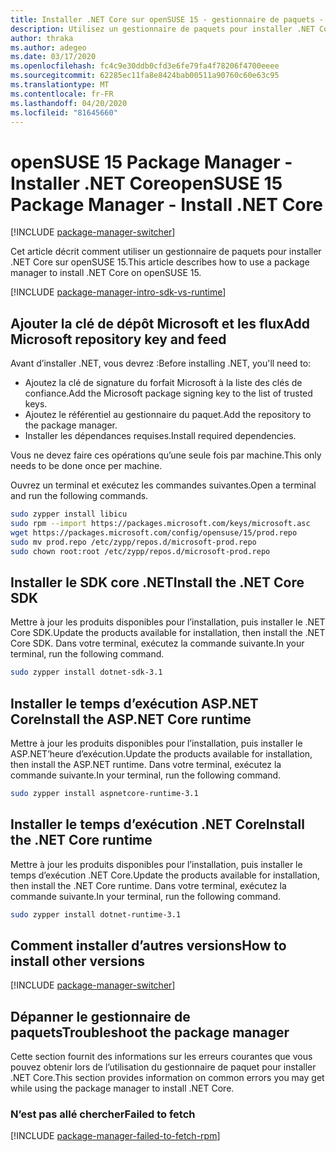 ```yaml
---
title: Installer .NET Core sur openSUSE 15 - gestionnaire de paquets - .NET Core
description: Utilisez un gestionnaire de paquets pour installer .NET Core SDK et l’exécution sur openSUSE 15.
author: thraka
ms.author: adegeo
ms.date: 03/17/2020
ms.openlocfilehash: fc4c9e30ddb0cfd3e6fe79fa4f78206f4700eeee
ms.sourcegitcommit: 62285ec11fa8e8424bab00511a90760c60e63c95
ms.translationtype: MT
ms.contentlocale: fr-FR
ms.lasthandoff: 04/20/2020
ms.locfileid: "81645660"
---
```

# <a name="opensuse-15-package-manager---install-net-core"></a><span data-ttu-id="cb605-103">openSUSE 15 Package Manager - Installer .NET Core</span><span class="sxs-lookup"><span data-stu-id="cb605-103">openSUSE 15 Package Manager - Install .NET Core</span></span>

[!INCLUDE [package-manager-switcher](./includes/package-manager-switcher.md)]

<span data-ttu-id="cb605-104">Cet article décrit comment utiliser un gestionnaire de paquets pour installer .NET Core sur openSUSE 15.</span><span class="sxs-lookup"><span data-stu-id="cb605-104">This article describes how to use a package manager to install .NET Core on openSUSE 15.</span></span>

[!INCLUDE [package-manager-intro-sdk-vs-runtime](includes/package-manager-intro-sdk-vs-runtime.md)]

## <a name="add-microsoft-repository-key-and-feed"></a><span data-ttu-id="cb605-105">Ajouter la clé de dépôt Microsoft et les flux</span><span class="sxs-lookup"><span data-stu-id="cb605-105">Add Microsoft repository key and feed</span></span>

<span data-ttu-id="cb605-106">Avant d’installer .NET, vous devrez :</span><span class="sxs-lookup"><span data-stu-id="cb605-106">Before installing .NET, you'll need to:</span></span>

- <span data-ttu-id="cb605-107">Ajoutez la clé de signature du forfait Microsoft à la liste des clés de confiance.</span><span class="sxs-lookup"><span data-stu-id="cb605-107">Add the Microsoft package signing key to the list of trusted keys.</span></span>
- <span data-ttu-id="cb605-108">Ajoutez le référentiel au gestionnaire du paquet.</span><span class="sxs-lookup"><span data-stu-id="cb605-108">Add the repository to the package manager.</span></span>
- <span data-ttu-id="cb605-109">Installer les dépendances requises.</span><span class="sxs-lookup"><span data-stu-id="cb605-109">Install required dependencies.</span></span>

<span data-ttu-id="cb605-110">Vous ne devez faire ces opérations qu’une seule fois par machine.</span><span class="sxs-lookup"><span data-stu-id="cb605-110">This only needs to be done once per machine.</span></span>

<span data-ttu-id="cb605-111">Ouvrez un terminal et exécutez les commandes suivantes.</span><span class="sxs-lookup"><span data-stu-id="cb605-111">Open a terminal and run the following commands.</span></span>

```bash
sudo zypper install libicu
sudo rpm --import https://packages.microsoft.com/keys/microsoft.asc
wget https://packages.microsoft.com/config/opensuse/15/prod.repo
sudo mv prod.repo /etc/zypp/repos.d/microsoft-prod.repo
sudo chown root:root /etc/zypp/repos.d/microsoft-prod.repo
```

## <a name="install-the-net-core-sdk"></a><span data-ttu-id="cb605-112">Installer le SDK core .NET</span><span class="sxs-lookup"><span data-stu-id="cb605-112">Install the .NET Core SDK</span></span>

<span data-ttu-id="cb605-113">Mettre à jour les produits disponibles pour l’installation, puis installer le .NET Core SDK.</span><span class="sxs-lookup"><span data-stu-id="cb605-113">Update the products available for installation, then install the .NET Core SDK.</span></span> <span data-ttu-id="cb605-114">Dans votre terminal, exécutez la commande suivante.</span><span class="sxs-lookup"><span data-stu-id="cb605-114">In your terminal, run the following command.</span></span>

```bash
sudo zypper install dotnet-sdk-3.1
```

## <a name="install-the-aspnet-core-runtime"></a><span data-ttu-id="cb605-115">Installer le temps d’exécution ASP.NET Core</span><span class="sxs-lookup"><span data-stu-id="cb605-115">Install the ASP.NET Core runtime</span></span>

<span data-ttu-id="cb605-116">Mettre à jour les produits disponibles pour l’installation, puis installer le ASP.NET’heure d’exécution.</span><span class="sxs-lookup"><span data-stu-id="cb605-116">Update the products available for installation, then install the ASP.NET runtime.</span></span> <span data-ttu-id="cb605-117">Dans votre terminal, exécutez la commande suivante.</span><span class="sxs-lookup"><span data-stu-id="cb605-117">In your terminal, run the following command.</span></span>

```bash
sudo zypper install aspnetcore-runtime-3.1
```

## <a name="install-the-net-core-runtime"></a><span data-ttu-id="cb605-118">Installer le temps d’exécution .NET Core</span><span class="sxs-lookup"><span data-stu-id="cb605-118">Install the .NET Core runtime</span></span>

<span data-ttu-id="cb605-119">Mettre à jour les produits disponibles pour l’installation, puis installer le temps d’exécution .NET Core.</span><span class="sxs-lookup"><span data-stu-id="cb605-119">Update the products available for installation, then install the .NET Core runtime.</span></span> <span data-ttu-id="cb605-120">Dans votre terminal, exécutez la commande suivante.</span><span class="sxs-lookup"><span data-stu-id="cb605-120">In your terminal, run the following command.</span></span>

```bash
sudo zypper install dotnet-runtime-3.1
```

## <a name="how-to-install-other-versions"></a><span data-ttu-id="cb605-121">Comment installer d’autres versions</span><span class="sxs-lookup"><span data-stu-id="cb605-121">How to install other versions</span></span>

[!INCLUDE [package-manager-switcher](./includes/package-manager-heading-hack-pkgname.md)]

## <a name="troubleshoot-the-package-manager"></a><span data-ttu-id="cb605-122">Dépanner le gestionnaire de paquets</span><span class="sxs-lookup"><span data-stu-id="cb605-122">Troubleshoot the package manager</span></span>

<span data-ttu-id="cb605-123">Cette section fournit des informations sur les erreurs courantes que vous pouvez obtenir lors de l’utilisation du gestionnaire de paquet pour installer .NET Core.</span><span class="sxs-lookup"><span data-stu-id="cb605-123">This section provides information on common errors you may get while using the package manager to install .NET Core.</span></span>

### <a name="failed-to-fetch"></a><span data-ttu-id="cb605-124">N’est pas allé chercher</span><span class="sxs-lookup"><span data-stu-id="cb605-124">Failed to fetch</span></span>

[!INCLUDE [package-manager-failed-to-fetch-rpm](includes/package-manager-failed-to-fetch-rpm.md)]
